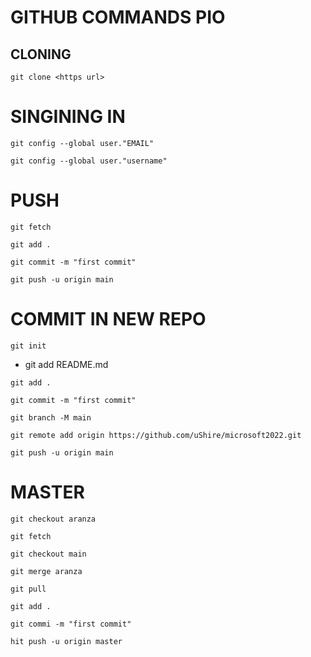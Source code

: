 # GITHUB COMMANDS PIO

## CLONING
```
git clone <https url>
```

# SINGINING IN
```
git config --global user."EMAIL"
```

```
git config --global user."username"
```

# PUSH
```
git fetch
```

```
git add .
```

```
git commit -m "first commit"
```

```
git push -u origin main
```

# COMMIT IN NEW REPO
```
git init
```
- <if meron> git add README.md

```
git add .
```

```
git commit -m "first commit"
```

```
git branch -M main
```

```
git remote add origin https://github.com/uShire/microsoft2022.git
```

```
git push -u origin main
```

# MASTER

```
git checkout aranza
```

```
git fetch
```

```
git checkout main
```

```
git merge aranza
```

```
git pull
```

```
git add .
```

```
git commi -m "first commit"
```

```
hit push -u origin master
```
